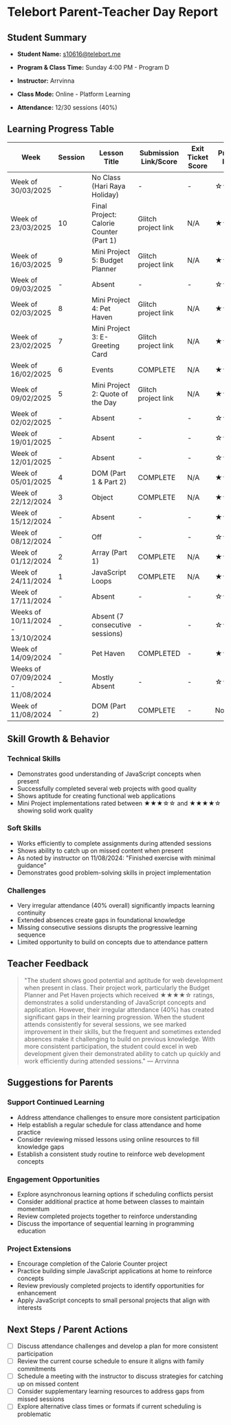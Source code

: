 # Telebort Parent-Teacher Day Report

## Student Summary

- **Student Name:** s10616@telebort.me

- **Program & Class Time:** Sunday 4:00 PM - Program D

- **Instructor:** Arrvinna 

- **Class Mode:** Online - Platform Learning

- **Attendance:** 12/30 sessions (40%)


## Learning Progress Table

| Week | Session | Lesson Title | Submission Link/Score | Exit Ticket Score | Progress Rating |
|------|---------|-------------|----------------------|-------------------|-----------------|
| Week of 30/03/2025 | - | No Class (Hari Raya Holiday) | - | - | ☆☆☆☆☆ |
| Week of 23/03/2025 | 10 | Final Project: Calorie Counter (Part 1) | Glitch project link | N/A | ★★★☆☆ |
| Week of 16/03/2025 | 9 | Mini Project 5: Budget Planner | Glitch project link | N/A | ★★★★☆ |
| Week of 09/03/2025 | - | Absent | - | - | ☆☆☆☆☆ |
| Week of 02/03/2025 | 8 | Mini Project 4: Pet Haven | Glitch project link | N/A | ★★★★☆ |
| Week of 23/02/2025 | 7 | Mini Project 3: E-Greeting Card | Glitch project link | N/A | ★★★☆☆ |
| Week of 16/02/2025 | 6 | Events | COMPLETE | N/A | ★★★★☆ |
| Week of 09/02/2025 | 5 | Mini Project 2: Quote of the Day | Glitch project link | N/A | ★★★☆☆ |
| Week of 02/02/2025 | - | Absent | - | - | ☆☆☆☆☆ |
| Week of 19/01/2025 | - | Absent | - | - | ☆☆☆☆☆ |
| Week of 12/01/2025 | - | Absent | - | - | ☆☆☆☆☆ |
| Week of 05/01/2025 | 4 | DOM (Part 1 & Part 2) | COMPLETE | N/A | ★★★☆☆ |
| Week of 22/12/2024 | 3 | Object | COMPLETE | N/A | ★★★☆☆ |
| Week of 15/12/2024 | - | Absent | - | - | ★★★☆☆ |
| Week of 08/12/2024 | - | Off | - | - | ☆☆☆☆☆ |
| Week of 01/12/2024 | 2 | Array (Part 1) | COMPLETE | N/A | ★★★☆☆ |
| Week of 24/11/2024 | 1 | JavaScript Loops | COMPLETE | N/A | ★★★☆☆ |
| Week of 17/11/2024 | - | Absent | - | - | ☆☆☆☆☆ |
| Weeks of 10/11/2024 - 13/10/2024 | - | Absent (7 consecutive sessions) | - | - | ☆☆☆☆☆ |
| Week of 14/09/2024 | - | Pet Haven | COMPLETED | - | ★★★★☆ |
| Weeks of 07/09/2024 - 11/08/2024 | - | Mostly Absent | - | - | ☆☆☆☆☆ |
| Week of 11/08/2024 | - | DOM (Part 2) | COMPLETE | - | Not rated |

## Skill Growth & Behavior

### Technical Skills
- Demonstrates good understanding of JavaScript concepts when present
- Successfully completed several web projects with good quality
- Shows aptitude for creating functional web applications
- Mini Project implementations rated between ★★★☆☆ and ★★★★☆ showing solid work quality

### Soft Skills
- Works efficiently to complete assignments during attended sessions
- Shows ability to catch up on missed content when present
- As noted by instructor on 11/08/2024: "Finished exercise with minimal guidance"
- Demonstrates good problem-solving skills in project implementation

### Challenges
- Very irregular attendance (40% overall) significantly impacts learning continuity
- Extended absences create gaps in foundational knowledge
- Missing consecutive sessions disrupts the progressive learning sequence
- Limited opportunity to build on concepts due to attendance pattern

## Teacher Feedback
> "The student shows good potential and aptitude for web development when present in class. Their project work, particularly the Budget Planner and Pet Haven projects which received ★★★★☆ ratings, demonstrates a solid understanding of JavaScript concepts and application. However, their irregular attendance (40%) has created significant gaps in their learning progression. When the student attends consistently for several sessions, we see marked improvement in their skills, but the frequent and sometimes extended absences make it challenging to build on previous knowledge. With more consistent participation, the student could excel in web development given their demonstrated ability to catch up quickly and work efficiently during attended sessions." — Arrvinna

## Suggestions for Parents

### Support Continued Learning
- Address attendance challenges to ensure more consistent participation
- Help establish a regular schedule for class attendance and home practice
- Consider reviewing missed lessons using online resources to fill knowledge gaps
- Establish a consistent study routine to reinforce web development concepts

### Engagement Opportunities
- Explore asynchronous learning options if scheduling conflicts persist
- Consider additional practice at home between classes to maintain momentum
- Review completed projects together to reinforce understanding
- Discuss the importance of sequential learning in programming education

### Project Extensions
- Encourage completion of the Calorie Counter project
- Practice building simple JavaScript applications at home to reinforce concepts
- Review previously completed projects to identify opportunities for enhancement
- Apply JavaScript concepts to small personal projects that align with interests

## Next Steps / Parent Actions
- [ ] Discuss attendance challenges and develop a plan for more consistent participation
- [ ] Review the current course schedule to ensure it aligns with family commitments
- [ ] Schedule a meeting with the instructor to discuss strategies for catching up on missed content
- [ ] Consider supplementary learning resources to address gaps from missed sessions
- [ ] Explore alternative class times or formats if current scheduling is problematic